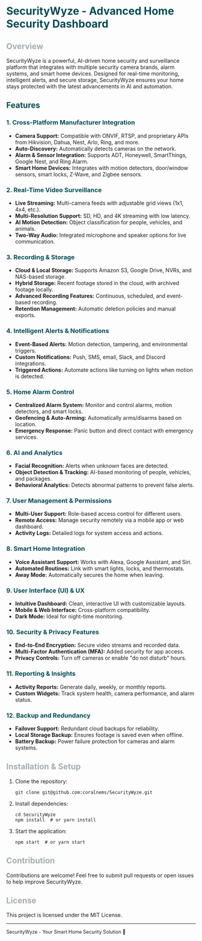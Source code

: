 <h1 style="color:#004C54;">SecurityWyze - Advanced Home Security Dashboard</h1>

<h2 style="color:#A5ACAF;">Overview</h2>
<p>SecurityWyze is a powerful, AI-driven home security and surveillance platform that integrates with multiple security camera brands, alarm systems, and smart home devices. Designed for real-time monitoring, intelligent alerts, and secure storage, SecurityWyze ensures your home stays protected with the latest advancements in AI and automation.</p>

<h2 style="color:#004C54;">Features</h2>

<h3 style="color:#004C54;">1. Cross-Platform Manufacturer Integration</h3>
<ul>
  <li><strong>Camera Support:</strong> Compatible with ONVIF, RTSP, and proprietary APIs from Hikvision, Dahua, Nest, Arlo, Ring, and more.</li>
  <li><strong>Auto-Discovery:</strong> Automatically detects cameras on the network.</li>
  <li><strong>Alarm & Sensor Integration:</strong> Supports ADT, Honeywell, SmartThings, Google Nest, and Ring Alarm.</li>
  <li><strong>Smart Home Devices:</strong> Integrates with motion detectors, door/window sensors, smart locks, Z-Wave, and Zigbee sensors.</li>
</ul>

<h3 style="color:#004C54;">2. Real-Time Video Surveillance</h3>
<ul>
  <li><strong>Live Streaming:</strong> Multi-camera feeds with adjustable grid views (1x1, 4x4, etc.).</li>
  <li><strong>Multi-Resolution Support:</strong> SD, HD, and 4K streaming with low latency.</li>
  <li><strong>AI Motion Detection:</strong> Object classification for people, vehicles, and animals.</li>
  <li><strong>Two-Way Audio:</strong> Integrated microphone and speaker options for live communication.</li>
</ul>

<h3 style="color:#004C54;">3. Recording & Storage</h3>
<ul>
  <li><strong>Cloud & Local Storage:</strong> Supports Amazon S3, Google Drive, NVRs, and NAS-based storage.</li>
  <li><strong>Hybrid Storage:</strong> Recent footage stored in the cloud, with archived footage locally.</li>
  <li><strong>Advanced Recording Features:</strong> Continuous, scheduled, and event-based recording.</li>
  <li><strong>Retention Management:</strong> Automatic deletion policies and manual exports.</li>
</ul>

<h3 style="color:#004C54;">4. Intelligent Alerts & Notifications</h3>
<ul>
  <li><strong>Event-Based Alerts:</strong> Motion detection, tampering, and environmental triggers.</li>
  <li><strong>Custom Notifications:</strong> Push, SMS, email, Slack, and Discord integrations.</li>
  <li><strong>Triggered Actions:</strong> Automate actions like turning on lights when motion is detected.</li>
</ul>

<h3 style="color:#004C54;">5. Home Alarm Control</h3>
<ul>
  <li><strong>Centralized Alarm System:</strong> Monitor and control alarms, motion detectors, and smart locks.</li>
  <li><strong>Geofencing & Auto-Arming:</strong> Automatically arms/disarms based on location.</li>
  <li><strong>Emergency Response:</strong> Panic button and direct contact with emergency services.</li>
</ul>

<h3 style="color:#004C54;">6. AI and Analytics</h3>
<ul>
  <li><strong>Facial Recognition:</strong> Alerts when unknown faces are detected.</li>
  <li><strong>Object Detection & Tracking:</strong> AI-based monitoring of people, vehicles, and packages.</li>
  <li><strong>Behavioral Analytics:</strong> Detects abnormal patterns to prevent false alerts.</li>
</ul>

<h3 style="color:#004C54;">7. User Management & Permissions</h3>
<ul>
  <li><strong>Multi-User Support:</strong> Role-based access control for different users.</li>
  <li><strong>Remote Access:</strong> Manage security remotely via a mobile app or web dashboard.</li>
  <li><strong>Activity Logs:</strong> Detailed logs for system access and actions.</li>
</ul>

<h3 style="color:#004C54;">8. Smart Home Integration</h3>
<ul>
  <li><strong>Voice Assistant Support:</strong> Works with Alexa, Google Assistant, and Siri.</li>
  <li><strong>Automated Routines:</strong> Link with smart lights, locks, and thermostats.</li>
  <li><strong>Away Mode:</strong> Automatically secures the home when leaving.</li>
</ul>

<h3 style="color:#004C54;">9. User Interface (UI) & UX</h3>
<ul>
  <li><strong>Intuitive Dashboard:</strong> Clean, interactive UI with customizable layouts.</li>
  <li><strong>Mobile & Web Interface:</strong> Cross-platform compatibility.</li>
  <li><strong>Dark Mode:</strong> Ideal for night-time monitoring.</li>
</ul>

<h3 style="color:#004C54;">10. Security & Privacy Features</h3>
<ul>
  <li><strong>End-to-End Encryption:</strong> Secure video streams and recorded data.</li>
  <li><strong>Multi-Factor Authentication (MFA):</strong> Added security for app access.</li>
  <li><strong>Privacy Controls:</strong> Turn off cameras or enable "do not disturb" hours.</li>
</ul>

<h3 style="color:#004C54;">11. Reporting & Insights</h3>
<ul>
  <li><strong>Activity Reports:</strong> Generate daily, weekly, or monthly reports.</li>
  <li><strong>Custom Widgets:</strong> Track system health, camera performance, and alarm status.</li>
</ul>

<h3 style="color:#004C54;">12. Backup and Redundancy</h3>
<ul>
  <li><strong>Failover Support:</strong> Redundant cloud backups for reliability.</li>
  <li><strong>Local Storage Backup:</strong> Ensures footage is saved even when offline.</li>
  <li><strong>Battery Backup:</strong> Power failure protection for cameras and alarm systems.</li>
</ul>

<h2 style="color:#A5ACAF;">Installation & Setup</h2>
<ol>
  <li>Clone the repository:
    <pre><code>git clone git@github.com:coralnems/SecurityWyze.git</code></pre>
  </li>
  <li>Install dependencies:
    <pre><code>cd SecurityWyze
npm install  # or yarn install</code></pre>
  </li>
  <li>Start the application:
    <pre><code>npm start  # or yarn start</code></pre>
  </li>
</ol>

<h2 style="color:#A5ACAF;">Contribution</h2>
<p>Contributions are welcome! Feel free to submit pull requests or open issues to help improve SecurityWyze.</p>

<h2 style="color:#A5ACAF;">License</h2>
<p>This project is licensed under the MIT License.</p>

<hr>

<p style="font-size:0.9em;">SecurityWyze - Your Smart Home Security Solution 🚀</p>
